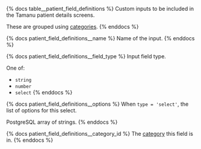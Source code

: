 {% docs table__patient_field_definitions %}
Custom inputs to be included in the Tamanu patient details screens.

These are grouped using [categories](#!/source/source.tamanu.tamanu.patient_field_definition_categories).
{% enddocs %}

{% docs patient_field_definitions__name %}
Name of the input.
{% enddocs %}

{% docs patient_field_definitions__field_type %}
Input field type.

One of:
- `string`
- `number`
- `select`
{% enddocs %}

{% docs patient_field_definitions__options %}
When `type = 'select'`, the list of options for this select.

PostgreSQL array of strings.
{% enddocs %}

{% docs patient_field_definitions__category_id %}
The [category](#!/source/source.tamanu.tamanu.patient_field_definition_categories) this field is in.
{% enddocs %}
